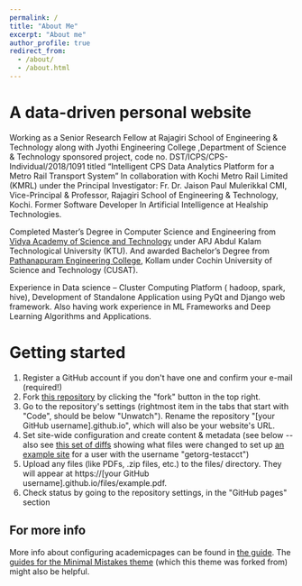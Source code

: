 ```yaml
---
permalink: /
title: "About Me"
excerpt: "About me"
author_profile: true
redirect_from: 
  - /about/
  - /about.html
---
```




A data-driven personal website
======
Working as a Senior Research Fellow at Rajagiri School of Engineering & Technology along with Jyothi Engineering College
,Department of Science & Technology sponsored project, code no. DST/ICPS/CPS-Individual/2018/1091 titled “Intelligent CPS Data Analytics Platform for a Metro Rail Transport System” In collaboration with Kochi Metro Rail Limited (KMRL) under the Principal Investigator: Fr. Dr. Jaison Paul Mulerikkal CMI, Vice-Principal & Professor,  Rajagiri School of Engineering & Technology, Kochi. Former Software Developer In Artificial Intelligence at Healship Technologies.

Completed Master’s Degree in Computer Science and Engineering from [Vidya Academy of Science and Technology](https://www.vidyaacademy.ac.in/) under APJ Abdul Kalam Technological University (KTU). And awarded Bachelor’s Degree from [Pathanapuram Engineering College](https://www.cepathanapuram.ac.in/), Kollam under Cochin University of Science and Technology (CUSAT).

Experience in Data science – Cluster Computing Platform ( hadoop, spark, hive), Development of Standalone Application using PyQt and Django web framework.  Also having work experience in ML Frameworks and Deep Learning Algorithms and Applications.


Getting started
======
1. Register a GitHub account if you don't have one and confirm your e-mail (required!)
1. Fork [this repository](https://github.com/academicpages/academicpages.github.io) by clicking the "fork" button in the top right. 
1. Go to the repository's settings (rightmost item in the tabs that start with "Code", should be below "Unwatch"). Rename the repository "[your GitHub username].github.io", which will also be your website's URL.
1. Set site-wide configuration and create content & metadata (see below -- also see [this set of diffs](http://archive.is/3TPas) showing what files were changed to set up [an example site](https://getorg-testacct.github.io) for a user with the username "getorg-testacct")
1. Upload any files (like PDFs, .zip files, etc.) to the files/ directory. They will appear at https://[your GitHub username].github.io/files/example.pdf.  
1. Check status by going to the repository settings, in the "GitHub pages" section


For more info
------
More info about configuring academicpages can be found in [the guide](https://academicpages.github.io/markdown/). The [guides for the Minimal Mistakes theme](https://mmistakes.github.io/minimal-mistakes/docs/configuration/) (which this theme was forked from) might also be helpful.
